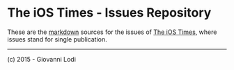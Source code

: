 # The iOS Times - Issues Repository

These are the [markdown](http://daringfireball.net/projects/markdown/) sources for the issues of [The iOS Times](http://theiostimes.com/), where issues stand for single publication.

---

(c) 2015 - Giovanni Lodi
